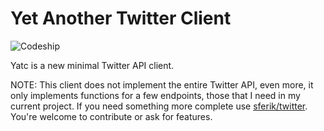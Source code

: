 Yet Another Twitter Client
==========================
![Codeship](https://codeship.com/projects/be8f99f0-bfd8-0133-9a7c-7a4f14c96375/status?branch=master)

Yatc is a new minimal Twitter API client.

NOTE: This client does not implement the entire Twitter API, even more, it only implements functions for a few endpoints, those that I need in my current project. If you need something more complete use [sferik/twitter](https://github.com/sferik/twitter). You're welcome to contribute or ask for features.


